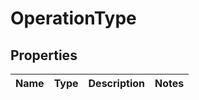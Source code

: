

# OperationType


## Properties

| Name | Type | Description | Notes |
|------------ | ------------- | ------------- | -------------|




